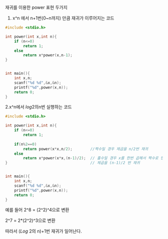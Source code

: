 재귀를 이용한 power 표현 두가지

1. x^n 에서 n+1번(0~n까지) 만큼 재귀가 이루어지는 코드

~~~c
#include <stdio.h>

int power(int x,int n){
	if (n<=0)
		return 1;
	else 
		return x*power(x,n-1);
}


int main(){
	int x,n;
	scanf("%d %d",&x,&n);
	printf("%d",power(x,n));
	return 0;
}
~~~





2.x^n에서  *log*2의n번 실행하는 코드

~~~c
#include <stdio.h>

int power(int x,int n){
	if (n<=0)
		return 1;
	
	if(n%2==0)
		return power(x*x,n/2);        //짝수일 경우 제곱을 n/2번 재귀
	else 
		return x*power(x*x,(n-1)/2);  // 홀수일 경우 x를 한번 곱해서 짝수로 만든다음
}                                     // 제곱을 (n-1)/2 번 재귀


int main(){
	int x,n;
	scanf("%d %d",&x,&n);
	printf("%d",power(x,n));
	return 0;
}
~~~



예를 들어 
2^8 = (2^2)^4으로 변환

2^7 = 2*(2^2)^3으로 변환

따라서 (*Log* 2의 n)+1번 재귀가 일어난다. 

